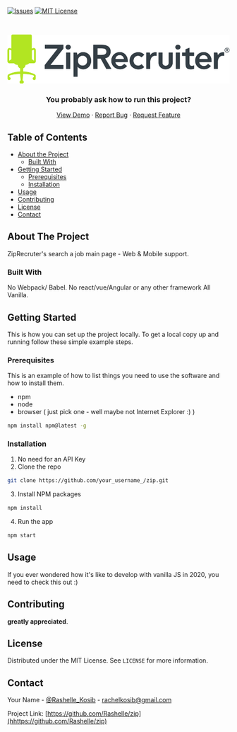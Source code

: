 [![Issues][issues-shield]][issues-url]
[![MIT License][license-shield]][license-url]

<!-- PROJECT LOGO -->
<br />
<p align="center">
  <img src="./client/public/assets/logo.svg" alt="Logo" >

  <h3 align="center">You probably ask how to run this project?</h3>

  <p align="center">
    <a href="https://github.com/Rashelle/zip/blob/master/README.md">View Demo</a>
    ·
    <a href="https://github.com/Rashelle/zip/issues">Report Bug</a>
    ·
    <a href="https://github.com/Rashelle/zip/issues">Request Feature</a>
  </p>
</p>

<!-- TABLE OF CONTENTS -->

## Table of Contents

- [About the Project](#about-the-project)
  - [Built With](#built-with)
- [Getting Started](#getting-started)
  - [Prerequisites](#prerequisites)
  - [Installation](#installation)
- [Usage](#usage)
- [Contributing](#contributing)
- [License](#license)
- [Contact](#contact)

<!-- ABOUT THE PROJECT -->

## About The Project

ZipRecruter's search a job main page - Web & Mobile support.

### Built With

No Webpack/ Babel.
No react/vue/Angular or any other framework
All Vanilla.

<!-- GETTING STARTED -->

## Getting Started

This is how you can set up the project locally.
To get a local copy up and running follow these simple example steps.

### Prerequisites

This is an example of how to list things you need to use the software and how to install them.

- npm
- node
- browser ( just pick one - well maybe not Internet Explorer :) )

```sh
npm install npm@latest -g
```

### Installation

1. No need for an API Key
2. Clone the repo

```sh
git clone https://github.com/your_username_/zip.git
```

3. Install NPM packages

```sh
npm install
```

4. Run the app

```sh
npm start
```

<!-- USAGE EXAMPLES -->

## Usage

If you ever wondered how it's like to develop with vanilla JS in 2020, you need to check this out :)

<!-- CONTRIBUTING -->

## Contributing

**greatly appreciated**.

<!-- LICENSE -->

## License

Distributed under the MIT License. See `LICENSE` for more information.

<!-- CONTACT -->

## Contact

Your Name - [@Rashelle_Kosib](https://twitter.com/Rashelle_Kosib) - rachelkosib@gmail.com

Project Link: [https://github.com/Rashelle/zip](hhttps://github.com/Rashelle/zip)

<!-- MARKDOWN LINKS & IMAGES -->
<!-- https://www.markdownguide.org/basic-syntax/#reference-style-links -->

[issues-shield]: https://img.shields.io/github/issues/othneildrew/Best-README-Template.svg?style=flat-square
[issues-url]: https://github.com/Rashelle/zip/issues
[license-shield]: https://img.shields.io/github/license/othneildrew/Best-README-Template.svg?style=flat-square
[license-url]: https://github.com/Rashelle/zip/blob/master/LICENSE.txt
